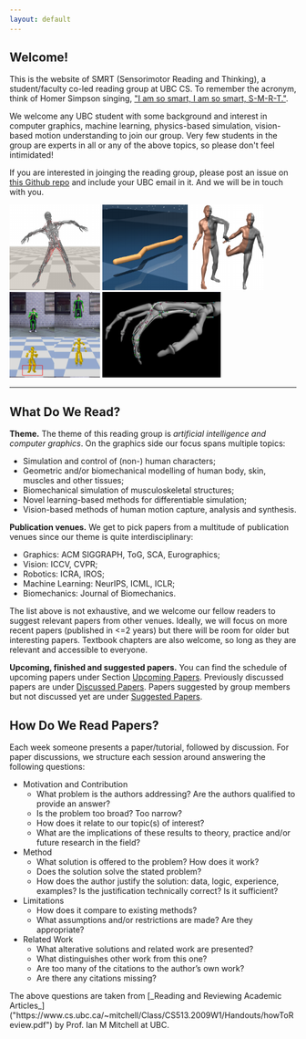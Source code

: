 ```yaml
---
layout: default
---
```


## Welcome!

This is the website of SMRT (Sensorimotor Reading and Thinking), a student/faculty co-led reading group at UBC CS. To remember the acronym, think of Homer Simpson singing, ["I am so smart, I am so smart, S-M-R-T."](http://www.youtube.com/watch?v=DhrfhjLd9e4).

We welcome any UBC student with some background and interest in computer graphics, machine learning, physics-based simulation, vision-based motion understanding to join our group. Very few students in the group are experts in all or any of the above topics, so please don't feel intimidated!

If you are interested in joinging the reading group, please post an issue on [this Github repo](https://github.com/ericchen321/ai4d/issues) and include your UBC email in it. And we will be in touch with you.

<!-- <table width="100%" border="0" cellspacing="0" cellpadding="0">
  <tr>
  <td><img style="height: 100px" src="assets/pics/finger.jpg"></td>
  <td><img style="height: 100px" src="assets/pics/coala.png"></td>
  <td><img style="height: 100px" src="assets/pics/man_boob.png"></td>
  <td><img style="height: 100px" src="assets/pics/ball_cloth.png"></td>
  <td><img style="height: 100px" src="assets/pics/plant.png"></td>
  </tr>
</table> -->

<img src="assets/pics/muscle_actuated.png" style="height: 150px"/> <img src="assets/pics/neuralsim.png" style="height: 150px"/> <img src="assets/pics/smpl.png" style="height: 150px"/> <img src="assets/pics/physcap.png" style="height: 150px"/> <img src="assets/pics/finger.jpg" style="height: 150px"/> 

---------------

## What Do We Read?

**Theme.** The theme of this reading group is _artificial intelligence and computer graphics_.
On the graphics side our focus spans multiple topics:
* Simulation and control of (non-) human characters;
* Geometric and/or biomechanical modelling of human body, skin, muscles and other tissues;
* Biomechanical simulation of musculoskeletal structures;
* Novel learning-based methods for differentiable simulation;
* Vision-based methods of human motion capture, analysis and synthesis.

**Publication venues.** We get to pick papers from a multitude of publication venues since our theme is quite interdisciplinary:
* Graphics: ACM SIGGRAPH, ToG, SCA, Eurographics;
* Vision: ICCV, CVPR;
* Robotics: ICRA, IROS;
* Machine Learning: NeurIPS, ICML, ICLR;
* Biomechanics: Journal of Biomechanics.

The list above is not exhaustive, and we welcome our fellow readers to suggest relevant papers from other venues. Ideally, we will focus on more recent papers (published in <=2 years) but there will be room for older but interesting papers. Textbook chapters are also welcome, so long as they are relevant and accessible to everyone.

**Upcoming, finished and suggested papers.** You can find the schedule of upcoming papers under Section [Upcoming Papers](/papers_upcoming/). Previously discussed papers are under [Discussed Papers](/papers_discussed/). Papers suggested by group members but not discussed yet are under [Suggested Papers](/papers_suggested/).


## How Do We Read Papers?
Each week someone presents a paper/tutorial, followed by discussion. For paper discussions, we structure each session around answering the following questions:
<ul>
    <li>Motivation and Contribution
      <ul>
          <li>What problem is the authors addressing? Are the authors qualified to provide an answer?</li>
          <li>Is the problem too broad? Too narrow?</li>
          <li>How does it relate to our topic(s) of interest?</li>
          <li>What are the implications of these results to theory, practice
            and/or future research in the field? </li>
      </ul>
    </li>
    <li>Method
      <ul>
        <li>What solution is offered to the problem? How does it work?</li>
        <li>Does the solution solve the stated problem?</li>
        <li>How does the author justify the solution: data, logic, experience,
          examples? Is the justification technically correct? Is it sufficient?</li>
      </ul>
    </li>
    <li>Limitations
      <ul>
        <li>How does it compare to existing methods? </li>
        <li>What assumptions and/or restrictions are made? Are they appropriate?</li>
      </ul>
    </li>
    <li>Related Work
      <ul>
        <li>What alterative solutions and related work are presented?</li>
        <li>What distinguishes other work from this one?</li>
        <li>Are too many of the citations to the author’s own work?</li>
        <li>Are there any citations missing?</li>
      </ul>
    </li>
</ul>
The above questions are taken from [_Reading and Reviewing Academic Articles_]("https://www.cs.ubc.ca/~mitchell/Class/CS513.2009W1/Handouts/howToReview.pdf") by Prof. Ian M Mitchell at UBC.
